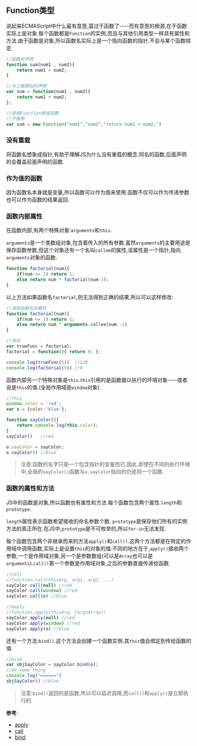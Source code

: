 ## Function类型  ##

说起来ECMAScript中什么最有意思,莫过于函数了----而有意思的根源,在于函数实际上是对象.每个函数都是`Function`的实例,而且与其他引用类型一样具有属性和方法.由于函数是对象,所以函数名实际上是一个指向函数的指针,不会与某个函数绑定.

```js
//函数的声明
function sum(num1 , num2){
    return num1 + num2;
}

//与上面类似的声明
var sum = function(num1 , num2){
    return num1 + num2;
};

//使用Function构造函数
//不推荐
var sum = new Function("num1","num2","return num1 + num2;") 
```
### 没有重载 ###
 
将函数名想象成指针,有助于理解JS为什么没有重载的概念.同名的函数,后面声明的会覆盖前面声明的函数.

### 作为值的函数 ###

因为函数名本身就是变量,所以函数可以作为值来使用.函数不仅可以作为传递参数也可以作为函数的结果返回.

### 函数内部属性 ###

在函数内部,有两个特殊对象:`arguments`和`this`.

`arguments`是一个类数组对象,包含着传入的所有参数.虽然`arguments`的主要用途是保存函数参数,但这个对象还有一个名叫`callee`的属性,该属性是一个指针,指向`arguments`对象的函数.

```js
function factorial(num){
    if(num <= 1) return 1;
    else return num * factorial(num-1);
}
```
以上方法如果函数名`factorial`,则无法得到正确的结果,所以可以这样修改:
```js
//消除函数名的耦合
function factorial(num){
    if(num <= 1) return 1;
    else return num * arguments.callee(num -1)
}

//测试
var trueFunc = factorial;
factorial = function(){ return 0; };

console.log(trueFunc(5))  //120
console.log(factorial(5)) //0
```

函数内部另一个特殊对象是`this`.`this`引用的是函数据以执行的环境对象----或者说是`this`的值.(全局作用域是`window`对象).

```js
//this
window.color = 'red';
var o = {color:'blue'};

function sayColor(){
    return console.log(this.color);
}
sayColor()   //red

o.sayColor = sayColor;
o.sayColor() //blue
```
> 注意:函数的名字只是一个包含指针的变量而已.因此,即使在不同的执行环境中,全局的`sayColor()`函数与`o.sayColor`指向的仍是同一个函数.

### 函数的属性和方法 ###

JS中的函数是对象,所以函数也有属性和方法.每个函数包含两个属性:`length`和`prototype`.

`length`属性表示函数希望接收的命名参数个数.
`prototype`是保存他们所有的实例方法的真正所在.在JS中,`prototype`是不可枚举的,所以`for-in`无法发现.

每个函数包含两个非继承而来的方法`apply()`和`call()`.这两个方法都是在特定的作用域中调用函数,实际上是设置`this`的对象的值.不同的地方在于,`apply()`接收两个参数,一个是作用域对象,另一个是参数数组(可以是`Array`也可以是`arguments`).`call()`第一个参数是作用域对象,之后的参数直接传递给函数.

```js
//call
//function.call(thisArg, arg1, arg2, ...)
sayColor.call(null) //red
sayColor.call(window) //red
sayColor.call(o) //blue

//apply
//function.apply(thisArg, [argsArray])
sayColor.apply(null) //red
sayColor.apply(window) //red
sayColor.apply(o) //blue
```

还有一个方法:`bind()`.这个方法会创建一个函数实例.其`this`值会绑定到传给函数的值.

```js
//bind
var objSayColor = sayColor.bind(o);
//do some thing
console.log("======")
objSayColor() //blue
```
>注意:`bind()`返回的是函数,所以可以延迟调用,而`call()`和`apply()`是立即执行的.

 **参考**:

 - [apply](https://developer.mozilla.org/en-US/docs/Web/JavaScript/Reference/Global_Objects/Function/apply)
 - [call](https://developer.mozilla.org/en-US/docs/Web/JavaScript/Reference/Global_Objects/Function/call)
 - [bind](https://developer.mozilla.org/en-US/docs/Web/JavaScript/Reference/Global_Objects/Function/bind)




